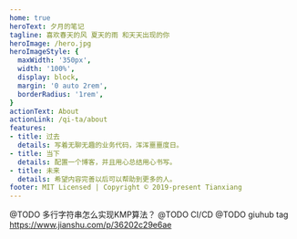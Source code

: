 ```yaml
---
home: true
heroText: 夕月的笔记
tagline: 喜欢春天的风 夏天的雨 和天天出现的你
heroImage: /hero.jpg
heroImageStyle: {
  maxWidth: '350px',
  width: '100%',
  display: block,
  margin: '0 auto 2rem',
  borderRadius: '1rem',
}
actionText: About
actionLink: /qi-ta/about
features:
- title: 过去
  details: 写着无聊无趣的业务代码，浑浑噩噩度日。
- title: 当下
  details: 配置一个博客，并且用心总结用心书写。
- title: 未来
  details: 希望内容完善以后可以帮助到更多的人。
footer: MIT Licensed | Copyright © 2019-present Tianxiang
---
```


<!-- [ES6](http://es6.ruanyifeng.com/)   [Lodash](https://www.html.cn/doc/lodash/)   [TypeScript](https://jkchao.github.io/typescript-book-chinese/)  

::: tip
Enjoy your colorful life.
:::  -->

@TODO  多行字符串怎么实现KMP算法？
@TODO   CI/CD
@TODO  giuhub tag https://www.jianshu.com/p/36202c29e6ae